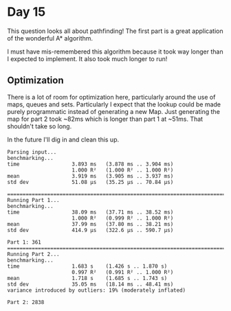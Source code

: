 # Day 15

This question looks all about pathfinding!  The first part is a great application of the wonderful A* algorithm. 

I must have mis-remembered this algorithm because it took way longer than I expected to implement.  It also took much longer to run!

## Optimization

There is a lot of room for optimization here, particularly around the use of maps, queues and sets.  Particularly I expect that the lookup could be made purely programmatic instead of generating a new Map.  Just generating the map for part 2 took ~82ms which is longer than part 1 at ~51ms.  That shouldn't take so long.

In the future I'll dig in and clean this up.

```
Parsing input...
benchmarking...
time                 3.893 ms   (3.878 ms .. 3.904 ms)
                     1.000 R²   (1.000 R² .. 1.000 R²)
mean                 3.919 ms   (3.905 ms .. 3.937 ms)
std dev              51.08 μs   (35.25 μs .. 70.84 μs)

================================================================================
Running Part 1...
benchmarking...
time                 38.09 ms   (37.71 ms .. 38.52 ms)
                     1.000 R²   (0.999 R² .. 1.000 R²)
mean                 37.99 ms   (37.80 ms .. 38.21 ms)
std dev              414.9 μs   (322.6 μs .. 590.7 μs)

Part 1: 361
================================================================================
Running Part 2...
benchmarking...
time                 1.683 s    (1.426 s .. 1.870 s)
                     0.997 R²   (0.991 R² .. 1.000 R²)
mean                 1.718 s    (1.685 s .. 1.743 s)
std dev              35.05 ms   (18.14 ms .. 48.41 ms)
variance introduced by outliers: 19% (moderately inflated)

Part 2: 2838
```